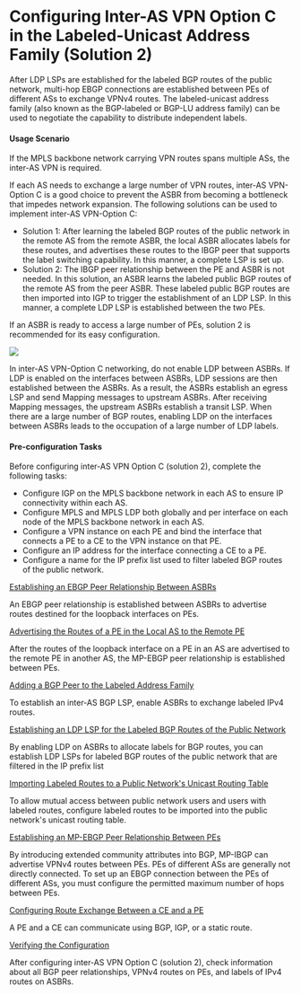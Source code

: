 Configuring Inter-AS VPN Option C in the Labeled-Unicast Address Family (Solution 2)
====================================================================================

After LDP LSPs are established for the labeled BGP routes of the public network, multi-hop EBGP connections are established between PEs of different ASs to exchange VPNv4 routes. The labeled-unicast address family (also known as the BGP-labeled or BGP-LU address family) can be used to negotiate the capability to distribute independent labels.

#### Usage Scenario

If the MPLS backbone network carrying VPN routes spans multiple ASs, the inter-AS VPN is required.

If each AS needs to exchange a large number of VPN routes, inter-AS VPN-Option C is a good choice to prevent the ASBR from becoming a bottleneck that impedes network expansion. The following solutions can be used to implement inter-AS VPN-Option C:

* Solution 1: After learning the labeled BGP routes of the public network in the remote AS from the remote ASBR, the local ASBR allocates labels for these routes, and advertises these routes to the IBGP peer that supports the label switching capability. In this manner, a complete LSP is set up.
* Solution 2: The IBGP peer relationship between the PE and ASBR is not needed. In this solution, an ASBR learns the labeled public BGP routes of the remote AS from the peer ASBR. These labeled public BGP routes are then imported into IGP to trigger the establishment of an LDP LSP. In this manner, a complete LDP LSP is established between the two PEs.

If an ASBR is ready to access a large number of PEs, solution 2 is recommended for its easy configuration.

![](../../../../public_sys-resources/note_3.0-en-us.png) 

In inter-AS VPN-Option C networking, do not enable LDP between ASBRs. If LDP is enabled on the interfaces between ASBRs, LDP sessions are then established between the ASBRs. As a result, the ASBRs establish an egress LSP and send Mapping messages to upstream ASBRs. After receiving Mapping messages, the upstream ASBRs establish a transit LSP. When there are a large number of BGP routes, enabling LDP on the interfaces between ASBRs leads to the occupation of a large number of LDP labels.



#### Pre-configuration Tasks

Before configuring inter-AS VPN Option C (solution 2), complete the following tasks:

* Configure IGP on the MPLS backbone network in each AS to ensure IP connectivity within each AS.
* Configure MPLS and MPLS LDP both globally and per interface on each node of the MPLS backbone network in each AS.
* Configure a VPN instance on each PE and bind the interface that connects a PE to a CE to the VPN instance on that PE.
* Configure an IP address for the interface connecting a CE to a PE.
* Configure a name for the IP prefix list used to filter labeled BGP routes of the public network.


[Establishing an EBGP Peer Relationship Between ASBRs](../../../../software/nev8r10_vrpv8r16/user/vrp/dc_vrp_mpls-l3vpn-v4_cfg_0194.html)

An EBGP peer relationship is established between ASBRs to advertise routes destined for the loopback interfaces on PEs.

[Advertising the Routes of a PE in the Local AS to the Remote PE](../../../../software/nev8r10_vrpv8r16/user/vrp/dc_vrp_mpls-l3vpn-v4_cfg_0195.html)

After the routes of the loopback interface on a PE in an AS are advertised to the remote PE in another AS, the MP-EBGP peer relationship is established between PEs.

[Adding a BGP Peer to the Labeled Address Family](../../../../software/nev8r10_vrpv8r16/user/vrp/dc_vrp_mpls-l3vpn-v4_cfg_0196.html)

To establish an inter-AS BGP LSP, enable ASBRs to exchange labeled IPv4 routes.

[Establishing an LDP LSP for the Labeled BGP Routes of the Public Network](../../../../software/nev8r10_vrpv8r16/user/vrp/dc_vrp_mpls-l3vpn-v4_cfg_0197.html)

By enabling LDP on ASBRs to allocate labels for BGP routes, you can establish LDP LSPs for labeled BGP routes of the public network that are filtered in the IP prefix list

[Importing Labeled Routes to a Public Network's Unicast Routing Table](../../../../software/nev8r10_vrpv8r16/user/vrp/dc_vrp_mpls-l3vpn-v4_cfg_0183.html)

To allow mutual access between public network users and users with labeled routes, configure labeled routes to be imported into the public network's unicast routing table.

[Establishing an MP-EBGP Peer Relationship Between PEs](../../../../software/nev8r10_vrpv8r16/user/vrp/dc_vrp_mpls-l3vpn-v4_cfg_0198.html)

By introducing extended community attributes into BGP, MP-IBGP can advertise VPNv4 routes between PEs. PEs of different ASs are generally not directly connected. To set up an EBGP connection between the PEs of different ASs, you must configure the permitted maximum number of hops between PEs.

[Configuring Route Exchange Between a CE and a PE](../../../../software/nev8r10_vrpv8r16/user/vrp/dc_vrp_mpls-l3vpn-v4_cfg_0199.html)

A PE and a CE can communicate using BGP, IGP, or a static route.

[Verifying the Configuration](../../../../software/nev8r10_vrpv8r16/user/vrp/dc_vrp_mpls-l3vpn-v4_cfg_0185.html)

After configuring inter-AS VPN Option C (solution 2), check information about all BGP peer relationships, VPNv4 routes on PEs, and labels of IPv4 routes on ASBRs.